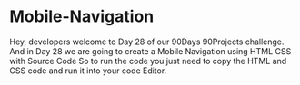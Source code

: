 # Mobile-Navigation
Hey, developers welcome to Day 28 of our 90Days 90Projects challenge. And in Day 28 we are going to create a Mobile Navigation using HTML CSS with Source Code  So to run the code you just need to copy the HTML and CSS code and run it into your code Editor. 
